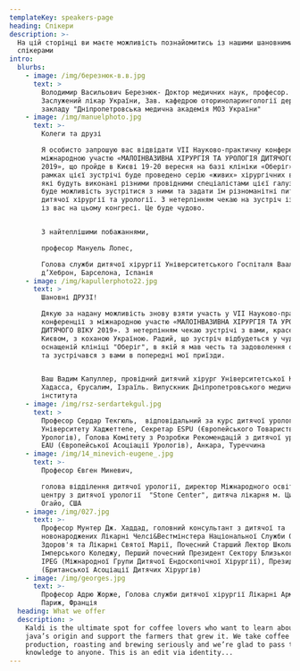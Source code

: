 ```yaml
---
templateKey: speakers-page
heading: Спікери
description: >-
  На цій сторінці ви маєте можливість познайомитись із нашими шановними
  спікерами
intro:
  blurbs:
    - image: /img/березнюк-в.в.jpg
      text: >
        Bолодимир Bасильович Березнюк- Доктор медичних наук, професор.
        Заслужений лікар України, Зав. кафедрою оториноларингології державного
        закладу "Дніпропетровська медична академія МОЗ України"
    - image: /img/manuelphoto.jpg
      text: >-
        Колеги та друзі

        Я особисто запрошую вас відвідати VII Науково-практичну конференцію з
        міжнародною участю «МАЛОІНВАЗИВНА ХІРУРГІЯ ТА УРОЛОГІЯ ДИТЯЧОГО ВІКУ
        2019», що пройде в Києві 19-20 вересня на базі клініки «Оберіг». В
        рамках цієї зустрічі буде проведено серію «живих» хірургічних втручань,
        які будуть виконані різними провідними спеціалістами цієї галузі. У вас
        буде можливість зустрітися з ними та задати їм різноманітні питання щодо
        дитячої хірургії та урології. З нетерпінням чекаю на зустріч із кожним
        із вас на цьому конгресі. Це буде чудово.


        З найтеплішими побажаннями,

        професор Мануель Лопес,

        Голова служби дитячої хірургії Університетського Госпіталя Вааль
        д’Хеброн, Барселона, Іспанія
    - image: /img/kapullerphoto22.jpg
      text: >
        Шановні ДРУЗІ! 

        Дякую за надану можливість знову взяти участь у VII Науково-практичній
        конференції з міжнародною участю «МАЛОІНВАЗИВНА ХІРУРГІЯ ТА УРОЛОГІЯ
        ДИТЯЧОГО ВІКУ 2019». З нетерпінням чекаю зустрічі з вами, красенем
        Києвом, з коханою Україною. Радий, що зустріч відбудеться у чудово
        оснащеній клініці "Оберіг", в якій я мав честь та задоволення оперувати
        та зустрічався з вами в попередні мої приїзди. 


        Ваш Вадим Капуллер, провідний дитячий хірург Університетської Клініки
        Хадасса, Єрусалим, Ізраїль. Випускник Дніпропетровського медичного
        інститута
    - image: /img/rsz-serdartekgul.jpg
      text: >
        Професор Сердар Текгюль,  відповідальний за курс дитячої урології
        Університету Хаджеттепе, Секретар ESPU (Європейського Товариства Дитячих
        Урологів), Голова Комітету з Розробки Рекомендацій з дитячої урології
        EAU (Європейської Асоціації Урологів), Анкара, Туреччина
    - image: /img/14_minevich-eugene_.jpg
      text: >-
        Професор Євген Миневич,

        голова відділення дитячої урології, директор Міжнародного освітнього
        центру з дитячої урології  "Stone Center", дитяча лікарня м. Цинцинатті,
        Огайо, США
    - image: /img/027.jpg
      text: >-
        Професор Мунтер Дж. Хаддад, головний консультант з дитячої та  хірургії
        новонароджених Лікарні Челсі&Вестмінстера Національної Служби Охорони
        Здоров'я та Лікарні Святої Марії, Почесний Старший Лектор Школи Медицини
        Імперського Коледжу, Перший почесний Президент Сектору Близького Сходу
        IPEG (Міжнародної Групи Дитячої Ендоскопічної Хірургії), Президент BAPS
        (Британської Асоціації Дитячих Хірургів)
    - image: /img/georges.jpg
      text: >-
        Професор Адрю Жорже, Голова служби дитячої хірургії Лікарні Арман-Трусо,
        Париж, Франція
  heading: What we offer
  description: >
    Kaldi is the ultimate spot for coffee lovers who want to learn about their
    java’s origin and support the farmers that grew it. We take coffee
    production, roasting and brewing seriously and we’re glad to pass that
    knowledge to anyone. This is an edit via identity...
---
```


